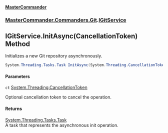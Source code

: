 #### [MasterCommander](MasterCommander.md 'MasterCommander')
### [MasterCommander.Commanders.Git](MasterCommander.md#MasterCommander.Commanders.Git 'MasterCommander.Commanders.Git').[IGitService](IGitService.md 'MasterCommander.Commanders.Git.IGitService')

## IGitService.InitAsync(CancellationToken) Method

Initializes a new Git repository asynchronously.

```csharp
System.Threading.Tasks.Task InitAsync(System.Threading.CancellationToken ct=default(System.Threading.CancellationToken));
```
#### Parameters

<a name='MasterCommander.Commanders.Git.IGitService.InitAsync(System.Threading.CancellationToken).ct'></a>

`ct` [System.Threading.CancellationToken](https://docs.microsoft.com/en-us/dotnet/api/System.Threading.CancellationToken 'System.Threading.CancellationToken')

Optional cancellation token to cancel the operation.

#### Returns
[System.Threading.Tasks.Task](https://docs.microsoft.com/en-us/dotnet/api/System.Threading.Tasks.Task 'System.Threading.Tasks.Task')  
A task that represents the asynchronous init operation.